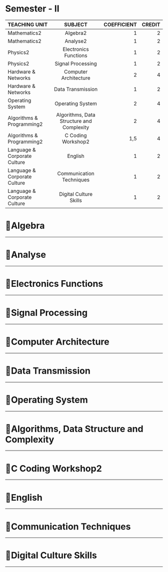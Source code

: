 # Semester - Ⅱ
| TEACHING UNIT                | SUBJECT                      | COEFFICIENT |CREDIT    |
|:--------                     |:--------:                    | --------:   |--------: |
| Mathematics2                 | Algebra2                     |     1  |    2 |
| Mathematics2                 | Analyse2                     |     1  |    2 |
| Physics2                     | Electronics Functions        |     1    |    2 |
| Physics2                     | Signal Processing            |     1    |    2 |   
| Hardware & Networks          | Computer Architecture        |     2    |    4 |
| Hardware & Networks          | Data Transmission            |     1  |    2 |
| Operating System             | Operating System             |     2    |    4 |
| Algorithms & Programming2    | Algorithms, Data Structure and Complexity  |     2    |    4 |
| Algorithms & Programming2    | C Coding Workshop2           |     1,5  |    4 |
| Language & Corporate Culture | English                      |     1    |    2 |
| Language & Corporate Culture | Communication Techniques     |     1    |    2 |
| Language & Corporate Culture | 	Digital Culture Skills    |     1    |    2 |


# 📖Algebra

---

# 📖Analyse

---


# 📖Electronics Functions

---

# 📖Signal Processing  

---

# 📖Computer Architecture  

---

# 📖Data Transmission 

---

# 📖Operating System

---

# 📖Algorithms, Data Structure and Complexity 

---

# 📖C Coding Workshop2 

---

# 📖English  

---

# 📖Communication Techniques
---

# 📖Digital Culture Skills

---


